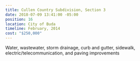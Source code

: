 ```yaml
---
title: Cullen Country Subdivision, Section 3
date: 2018-07-09 13:41:00 -05:00
position: 16
location: City of Buda
timeline: February, 2014
cost: "$250,000"
---
```


Water, wastewater, storm drainage, curb and gutter, sidewalk, electric/telecommunication, and paving improvements